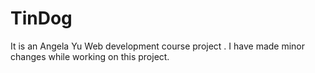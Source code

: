 # TinDog
It is an Angela Yu Web development course project . I have made minor changes while working on this project.
